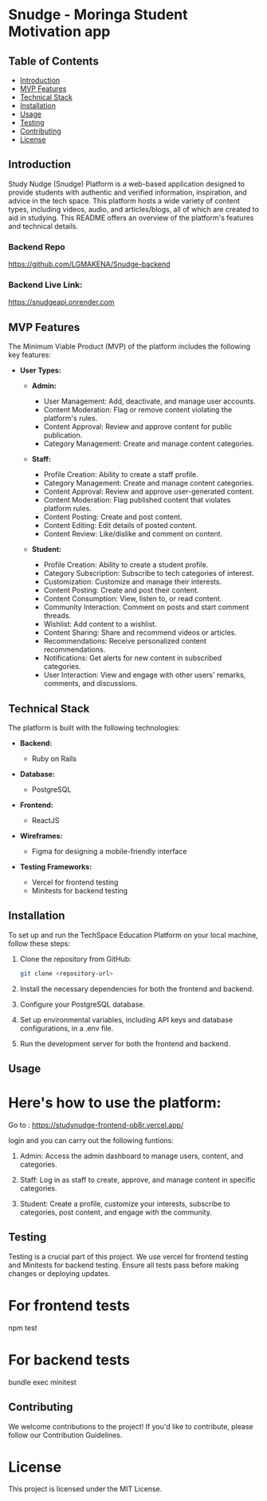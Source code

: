 # Snudge - Moringa Student Motivation app

## Table of Contents
- [Introduction](#introduction)
- [MVP Features](#mvp-features)
- [Technical Stack](#technical-stack)
- [Installation](#installation)
- [Usage](#usage)
- [Testing](#testing)
- [Contributing](#contributing)
- [License](#license)

## Introduction

Study Nudge (Snudge) Platform is a web-based application designed to provide students with authentic and verified information, inspiration, and advice in the tech space. This platform hosts a wide variety of content types, including videos, audio, and articles/blogs, all of which are created to aid in studying. This README offers an overview of the platform's features and technical details.

### Backend Repo

https://github.com/LGMAKENA/Snudge-backend

### Backend Live Link:

https://snudgeapi.onrender.com

## MVP Features

The Minimum Viable Product (MVP) of the platform includes the following key features:

- **User Types:**
  - **Admin:**
    - User Management: Add, deactivate, and manage user accounts.
    - Content Moderation: Flag or remove content violating the platform's rules.
    - Content Approval: Review and approve content for public publication.
    - Category Management: Create and manage content categories.

  - **Staff:**
    - Profile Creation: Ability to create a staff profile.
    - Category Management: Create and manage content categories.
    - Content Approval: Review and approve user-generated content.
    - Content Moderation: Flag published content that violates platform rules.
    - Content Posting: Create and post content.
    - Content Editing: Edit details of posted content.
    - Content Review: Like/dislike and comment on content.

  - **Student:**
    - Profile Creation: Ability to create a student profile.
    - Category Subscription: Subscribe to tech categories of interest.
    - Customization: Customize and manage their interests.
    - Content Posting: Create and post their content.
    - Content Consumption: View, listen to, or read content.
    - Community Interaction: Comment on posts and start comment threads.
    - Wishlist: Add content to a wishlist.
    - Content Sharing: Share and recommend videos or articles.
    - Recommendations: Receive personalized content recommendations.
    - Notifications: Get alerts for new content in subscribed categories.
    - User Interaction: View and engage with other users' remarks, comments, and discussions.

## Technical Stack

The platform is built with the following technologies:

- **Backend:**
  - Ruby on Rails

- **Database:**
  - PostgreSQL

- **Frontend:**
  - ReactJS

- **Wireframes:**
  - Figma for designing a mobile-friendly interface

- **Testing Frameworks:**
  - Vercel for frontend testing
  - Minitests for backend testing

## Installation

To set up and run the TechSpace Education Platform on your local machine, follow these steps:

1. Clone the repository from GitHub:
   ```sh
   git clone <repository-url>

2. Install the necessary dependencies for both the frontend and backend.

3. Configure your PostgreSQL database.

4. Set up environmental variables, including API keys and database configurations, in a .env file.

5. Run the development server for both the frontend and backend.

## Usage
# Here's how to use the platform:

Go to : https://studynudge-frontend-ob8r.vercel.app/

login and you can carry out the following funtions:

1. Admin: Access the admin dashboard to manage users, content, and categories.

2. Staff: Log in as staff to create, approve, and manage content in specific categories.

3. Student: Create a profile, customize your interests, subscribe to categories, post content, and engage with the community.


## Testing

Testing is a crucial part of this project. We use vercel for frontend testing and Minitests for backend testing. Ensure all tests pass before making changes or deploying updates.

# For frontend tests
npm test

# For backend tests
bundle exec minitest

## Contributing

We welcome contributions to the project! If you'd like to contribute, please follow our Contribution Guidelines.

# License

This project is licensed under the MIT License.
